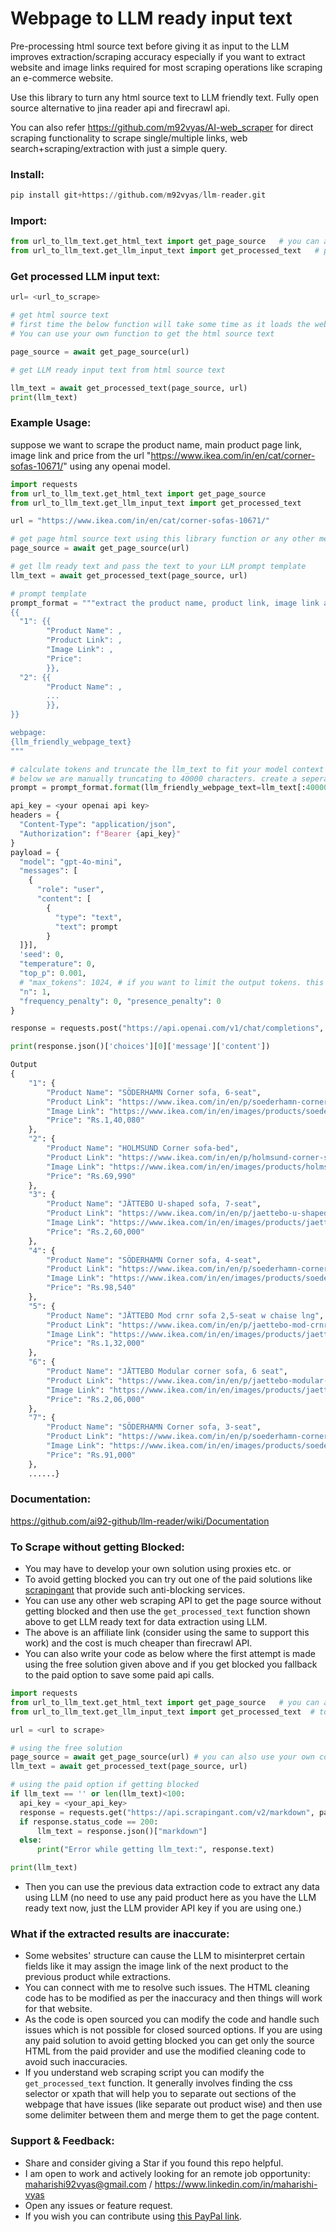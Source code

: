 # Webpage to LLM ready input text
Pre-processing html source text before giving it as input to the LLM improves extraction/scraping accuracy especially if you want to extract website and image links required for most scraping operations like scraping an e-commerce website.

Use this library to turn any html source text to LLM friendly text. Fully open source alternative to jina reader api and firecrawl api.

You can also refer https://github.com/m92vyas/AI-web_scraper for direct scraping functionality to scrape single/multiple links, web search+scraping/extraction with just a simple query.

### Install:
```python
pip install git+https://github.com/m92vyas/llm-reader.git
```

### Import:
```python
from url_to_llm_text.get_html_text import get_page_source   # you can also use your own code or other services to get the page source
from url_to_llm_text.get_llm_input_text import get_processed_text   # pass html source text to get llm ready text
```

### Get processed LLM input text:

```python
url= <url_to_scrape>

# get html source text
# first time the below function will take some time as it loads the web driver, subsequent run will be faster
# You can use your own function to get the html source text 

page_source = await get_page_source(url)

# get LLM ready input text from html source text

llm_text = await get_processed_text(page_source, url)
print(llm_text)
```
### Example Usage:
suppose we want to scrape the product name, main product page link, image link and price from the url "https://www.ikea.com/in/en/cat/corner-sofas-10671/" using any openai model.
```python
import requests
from url_to_llm_text.get_html_text import get_page_source
from url_to_llm_text.get_llm_input_text import get_processed_text

url = "https://www.ikea.com/in/en/cat/corner-sofas-10671/"

# get page html source text using this library function or any other means
page_source = await get_page_source(url)

# get llm ready text and pass the text to your LLM prompt template
llm_text = await get_processed_text(page_source, url)

# prompt template
prompt_format = """extract the product name, product link, image link and price for all the products given in the below webpage. The format should be:
{{
  "1": {{
        "Product Name": ,
        "Product Link": ,
        "Image Link": ,
        "Price":
        }},
  "2": {{
        "Product Name": ,
        ...
        }},
}}

webpage:
{llm_friendly_webpage_text}
"""

# calculate tokens and truncate the llm_text to fit your model context length and your requirements. sometimes you may need only initial part of the webpage.
# below we are manually truncating to 40000 characters. create a seperate function as per your need.
prompt = prompt_format.format(llm_friendly_webpage_text=llm_text[:40000])

api_key = <your openai api key>
headers = {
  "Content-Type": "application/json",
  "Authorization": f"Bearer {api_key}"
}
payload = {
  "model": "gpt-4o-mini",
  "messages": [
    {
      "role": "user",
      "content": [
        {
          "type": "text",
          "text": prompt
        }
  ]}],
  'seed': 0,
  "temperature": 0,
  "top_p": 0.001,
  # "max_tokens": 1024, # if you want to limit the output tokens. this may keep the output json structure incomplete.
  "n": 1,
  "frequency_penalty": 0, "presence_penalty": 0
}

response = requests.post("https://api.openai.com/v1/chat/completions", headers=headers, json=payload)

print(response.json()['choices'][0]['message']['content'])
```
```python
Output
{
    "1": {
        "Product Name": "SÖDERHAMN Corner sofa, 6-seat",
        "Product Link": "https://www.ikea.com/in/en/p/soederhamn-corner-sofa-6-seat-viarp-beige-brown-s69305895/",
        "Image Link": "https://www.ikea.com/in/en/images/products/soederhamn-corner-sofa-6-seat-viarp-beige-brown__0802771_pe768584_s5.jpg?f=xxs",
        "Price": "Rs.1,40,080"
    },
    "2": {
        "Product Name": "HOLMSUND Corner sofa-bed",
        "Product Link": "https://www.ikea.com/in/en/p/holmsund-corner-sofa-bed-borgunda-dark-grey-s49516894/",
        "Image Link": "https://www.ikea.com/in/en/images/products/holmsund-corner-sofa-bed-borgunda-dark-grey__1212713_pe910718_s5.jpg?f=xxs",
        "Price": "Rs.69,990"
    },
    "3": {
        "Product Name": "JÄTTEBO U-shaped sofa, 7-seat",
        "Product Link": "https://www.ikea.com/in/en/p/jaettebo-u-shaped-sofa-7-seat-with-chaise-longue-right-with-headrests-tonerud-grey-s39510618/",
        "Image Link": "https://www.ikea.com/in/en/images/products/jaettebo-u-shaped-sofa-7-seat-with-chaise-longue-right-with-headrests-tonerud-grey__1179836_pe896109_s5.jpg?f=xxs",
        "Price": "Rs.2,60,000"
    },
    "4": {
        "Product Name": "SÖDERHAMN Corner sofa, 4-seat",
        "Product Link": "https://www.ikea.com/in/en/p/soederhamn-corner-sofa-4-seat-with-open-end-tonerud-red-s09514420/",
        "Image Link": "https://www.ikea.com/in/en/images/products/soederhamn-corner-sofa-4-seat-with-open-end-tonerud-red__1213815_pe911323_s5.jpg?f=xxs",
        "Price": "Rs.98,540"
    },
    "5": {
        "Product Name": "JÄTTEBO Mod crnr sofa 2,5-seat w chaise lng",
        "Product Link": "https://www.ikea.com/in/en/p/jaettebo-mod-crnr-sofa-2-5-seat-w-chaise-lng-right-samsala-grey-beige-s09485173/",
        "Image Link": "https://www.ikea.com/in/en/images/products/jaettebo-mod-crnr-sofa-2-5-seat-w-chaise-lng-right-samsala-grey-beige__1109627_pe870119_s5.jpg?f=xxs",
        "Price": "Rs.1,32,000"
    },
    "6": {
        "Product Name": "JÄTTEBO Modular corner sofa, 6 seat",
        "Product Link": "https://www.ikea.com/in/en/p/jaettebo-modular-corner-sofa-6-seat-samsala-dark-yellow-green-s09485248/",
        "Image Link": "https://www.ikea.com/in/en/images/products/jaettebo-modular-corner-sofa-6-seat-samsala-dark-yellow-green__1109619_pe870109_s5.jpg?f=xxs",
        "Price": "Rs.2,06,000"
    },
    "7": {
        "Product Name": "SÖDERHAMN Corner sofa, 3-seat",
        "Product Link": "https://www.ikea.com/in/en/p/soederhamn-corner-sofa-3-seat-viarp-beige-brown-s09305884/",
        "Image Link": "https://www.ikea.com/in/en/images/products/soederhamn-corner-sofa-3-seat-viarp-beige-brown__0802711_pe768555_s5.jpg?f=xxs",
        "Price": "Rs.91,000"
    },
    ......}
```

### Documentation:
https://github.com/ai92-github/llm-reader/wiki/Documentation


### To Scrape without getting Blocked:
- You may have to develop your own solution using proxies etc. or
- To avoid getting blocked you can try out one of the paid solutions like [scrapingant](https://scrapingant.com/llm-ready-data-extraction?ref=nzgzyju) that provide such anti-blocking services.
- You can use any other web scraping API to get the page source without getting blocked and then use the `get_processed_text` function shown above to get LLM ready text for data extraction using LLM.
- The above is an affiliate link (consider using the same to support this work) and the cost is much cheaper than firecrawl API.
- You can also write your code as below where the first attempt is made using the free solution given above and if you get blocked you fallback to the paid option to save some paid api calls.
```python
import requests
from url_to_llm_text.get_html_text import get_page_source   # you can also use your own code to get the page source
from url_to_llm_text.get_llm_input_text import get_processed_text  # to get llm ready text for free

url = <url to scrape>

# using the free solution
page_source = await get_page_source(url) # you can also use your own code to get the page source
llm_text = await get_processed_text(page_source, url)

# using the paid option if getting blocked
if llm_text == '' or len(llm_text)<100:
  api_key = <your_api_key>
  response = requests.get("https://api.scrapingant.com/v2/markdown", params={"url": url, "x-api-key": api_key})
  if response.status_code == 200:
      llm_text = response.json()["markdown"]
  else:
      print("Error while getting llm_text:", response.text)

print(llm_text)
```
- Then you can use the previous data extraction code to extract any data using LLM (no need to use any paid product here as you have the LLM ready text now, just the LLM provider API key if you are using one.)


### What if the extracted results are inaccurate:
- Some websites' structure can cause the LLM to misinterpret certain fields like it may assign the image link of the next product to the previous product while extractions.
- You can connect with me to resolve such issues. The HTML cleaning code has to be modified as per the inaccuracy and then things will work for that website.
- As the code is open sourced you can modify the code and handle such issues which is not possible for closed sourced options. If you are using any paid solution to avoid getting blocked you can get only the source HTML from the paid provider and use the modified cleaning code to avoid such inaccuracies.
- If you understand web scraping script you can modify the `get_processed_text` function. It generally involves finding the css selector or xpath that will help you to separate out sections of the webpage that have issues (like separate out product wise) and then use some delimiter between them and merge them to get the page content.

### Support & Feedback:
- Share and consider giving a Star if you found this repo helpful.
- I am open to work and actively looking for an remote job opportunity: maharishi92vyas@gmail.com / https://www.linkedin.com/in/maharishi-vyas
- Open any issues or feature request.
- If you wish you can contribute using [this PayPal link](https://www.paypal.com/ncp/payment/TEHFVH575LGVQ).
